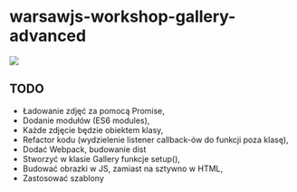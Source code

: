 # warsawjs-workshop-gallery-advanced

![](http://warsawjs.com/assets/images/logo/logo-transparent-240x240.png)

## TODO

* Ładowanie zdjęć za pomocą Promise,
* Dodanie modułów (ES6 modules),
* Każde zdjęcie będzie obiektem klasy,
* Refactor kodu (wydzielenie listener callback-ów do funkcji poza klasę),
* Dodać Webpack, budowanie dist
* Stworzyć w klasie Gallery funkcje setup(),
* Budować obrazki w JS, zamiast na sztywno w HTML,
* Zastosować szablony
